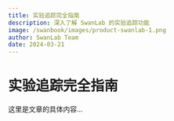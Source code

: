 ```yaml
---
title: 实验追踪完全指南
description: 深入了解 SwanLab 的实验追踪功能
image: /swanbook/images/product-swanlab-1.png
author: SwanLab Team
date: 2024-03-21
---
```


# 实验追踪完全指南

这里是文章的具体内容...
